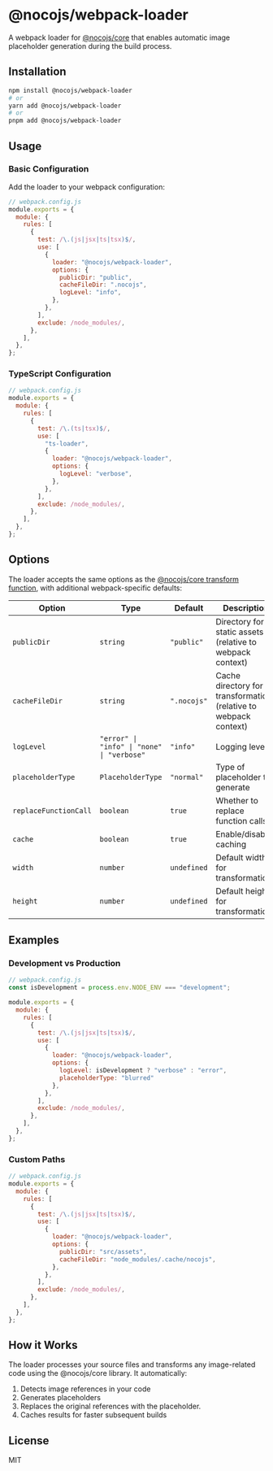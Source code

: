 # @nocojs/webpack-loader

A webpack loader for [@nocojs/core](../core) that enables automatic image placeholder generation during the build process.

## Installation

```bash
npm install @nocojs/webpack-loader
# or
yarn add @nocojs/webpack-loader
# or
pnpm add @nocojs/webpack-loader
```

## Usage

### Basic Configuration

Add the loader to your webpack configuration:

```javascript
// webpack.config.js
module.exports = {
  module: {
    rules: [
      {
        test: /\.(js|jsx|ts|tsx)$/,
        use: [
          {
            loader: "@nocojs/webpack-loader",
            options: {
              publicDir: "public",
              cacheFileDir: ".nocojs",
              logLevel: "info",
            },
          },
        ],
        exclude: /node_modules/,
      },
    ],
  },
};
```

### TypeScript Configuration

```javascript
// webpack.config.js
module.exports = {
  module: {
    rules: [
      {
        test: /\.(ts|tsx)$/,
        use: [
          "ts-loader",
          {
            loader: "@nocojs/webpack-loader",
            options: {
              logLevel: "verbose",
            },
          },
        ],
        exclude: /node_modules/,
      },
    ],
  },
};
```

## Options

The loader accepts the same options as the [@nocojs/core transform function](../core/README.md#transform-options), with additional webpack-specific defaults:

| Option                | Type                                       | Default     | Description                                                       |
| --------------------- | ------------------------------------------ | ----------- | ----------------------------------------------------------------- |
| `publicDir`           | `string`                                   | `"public"`  | Directory for static assets (relative to webpack context)         |
| `cacheFileDir`        | `string`                                   | `".nocojs"` | Cache directory for transformations (relative to webpack context) |
| `logLevel`            | `"error" \| "info" \| "none" \| "verbose"` | `"info"`    | Logging level                                                     |
| `placeholderType`     | `PlaceholderType`                          | `"normal"`  | Type of placeholder to generate                                   |
| `replaceFunctionCall` | `boolean`                                  | `true`      | Whether to replace function calls                                 |
| `cache`               | `boolean`                                  | `true`      | Enable/disable caching                                            |
| `width`               | `number`                                   | `undefined` | Default width for transformations                                 |
| `height`              | `number`                                   | `undefined` | Default height for transformations                                |

## Examples

### Development vs Production

```javascript
// webpack.config.js
const isDevelopment = process.env.NODE_ENV === "development";

module.exports = {
  module: {
    rules: [
      {
        test: /\.(js|jsx|ts|tsx)$/,
        use: [
          {
            loader: "@nocojs/webpack-loader",
            options: {
              logLevel: isDevelopment ? "verbose" : "error",
              placeholderType: "blurred"
            },
          },
        ],
        exclude: /node_modules/,
      },
    ],
  },
};
```

### Custom Paths

```javascript
// webpack.config.js
module.exports = {
  module: {
    rules: [
      {
        test: /\.(js|jsx|ts|tsx)$/,
        use: [
          {
            loader: "@nocojs/webpack-loader",
            options: {
              publicDir: "src/assets",
              cacheFileDir: "node_modules/.cache/nocojs",
            },
          },
        ],
        exclude: /node_modules/,
      },
    ],
  },
};
```

## How it Works

The loader processes your source files and transforms any image-related code using the @nocojs/core library. It automatically:

1. Detects image references in your code
2. Generates placeholders
3. Replaces the original references with the placeholder.
4. Caches results for faster subsequent builds

## License

MIT
